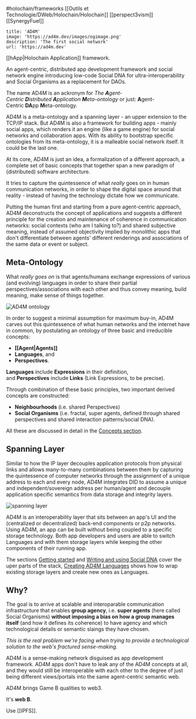 #holochain/frameworks
[[Outils et Technologie/DWeb/Holochain/Holochain]]
[[perspect3vism]]
[[SynergyFuel]]

```embed
title: 'AD4M'
image: 'https://ad4m.dev/images/ogimage.png'
description: 'The first social network'
url: 'https://ad4m.dev'
```

[[hApp|Holochain Application]] framework.

An agent-centric, distributed app development framework and social network engine introducing low-code Social DNA for ultra-interoperability and Social Organisms as a replacement for DAOs.

The name AD4M is an ackronym for _The **A**gent-Centric **D**istributed **A**pplication **M**eta-ontology_ or just: **A**gent-Centric **DA**pp **M**eta-ontology.

AD4M is a meta-ontology and a spanning layer - an upper extension to the TCP/IP stack. But AD4M is also a framework for building apps - mainly social apps, which renders it an engine (like a game engine) for social networks and collaboration apps. With its ability to bootstrap specific ontologies from its meta-ontology, it is a malleable social network itself. It could be the last one.

At its core, AD4M is just an idea, a formalization of a different approach, a complete set of basic concepts that together span a new paradigm of (distributed) software architecture.

It tries to capture the quintessence of what _really_ goes on in human communication networks, in order to shape the digital space around that reality - instead of having the technology dictate how we communicate.

Putting the human first and starting from a pure agent-centric approach, AD4M deconstructs the concept of applications and suggests a different principle for the creation and maintenance of coherence in communication networks: social contexts (who am I talking to?) and shared subjective meaning, instead of assumed objectivity implied by monolithic apps that don't differentiate between agents' different renderings and associations of the same data or event or subject.

## Meta-Ontology

What _really goes on_ is that agents/humans exchange expressions of various (and evolving) languages in order to share their partial perspectives/associations with each other and thus convey meaning, build meaning, make sense of things together.

![AD4M ontology](https://docs.ad4m.dev/ad4m-ontology.png)

In order to suggest a minimal assumption for maximum buy-in, AD4M carves out this quintessence of what human networks and the internet have in common, by postulating an ontology of three basic and irreducible concepts:

-   **[[Agent|Agents]]**
-   **Languages**, and
-   **Perspectives**.

**Languages** include **Expressions** in their definition, and **Perspectives** include **Links** (Link Expressions, to be precise).

Through combination of these basic principles, two important derived concepts are constructed:

-   **Neighbourhoods** (i.e. shared Perspectives)
-   **Social Organisms** (i.e. fractal, super agents, defined through shared perspectives and shared interaction patterns/social DNA).

All these are discussed in detail in the [Concepts section](https://docs.ad4m.dev/concepts.md).

## Spanning Layer

Similar to how the IP layer decouples application protocols from physical links and allows many-to-many combinations between them by capturing the quintessence of computer networks through the assignment of a unique address to each and every node, AD4M integrates DID to assume a unique and independent/sovereign address per human/agent and decouple application specific semantics from data storage and integrity layers.

![spanning layer](https://docs.ad4m.dev/ad4m-spanning-layer.png)

AD4M is an interoperability layer that sits between an app's UI and the (centralized or decentralized) back-end components or p2p networks. Using AD4M, an app can be built without being coupled to a specific storage technology. Both app developers and users are able to switch Languages and with them storage layers while keeping the other components of their running app.

The sections [Getting started](https://docs.ad4m.dev/start.html) and [Writing and using Social DNA](https://docs.ad4m.dev/sdna.html) cover the uper parts of the stack, [Creating AD4M Languages](https://docs.ad4m.dev/languages.md) shows how to wrap existing storage layers and create new ones as Languages.

## Why?

The goal is to arrive at scalable and interoparable communication infrastructure that enables **group agency**, i.e. **super agents** (here called Social Organisms) **without imposing a bias on how a group manages itself** (and how it defines its coherence) to have agency and which technological details or semantic slaings they have chosen.

_This is the real problem we're facing when trying to provide a technological solution to the web's fractured sense-making._

AD4M is a sense-making network disguised as app development framework. AD4M apps don't have to leak any of the AD4M concepts at all, and they would still be interoperable with each other to the degree of just being different views/portals into the same agent-centric semantic web.

AD4M brings Game B qualities to web3.

It's **web B**.

Use [[IPFS]].

